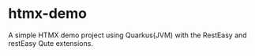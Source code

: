 # htmx-demo

A simple HTMX demo project using Quarkus(JVM) with the RestEasy and restEasy Qute extensions.
